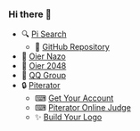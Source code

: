 ### Hi there 👋

- 🔍 [Pi Search](https://pisearch.cn/)
  * 💾 [GitHub Repository](https://github.com/bohanjun/PiSearch/)
- 🎡 [Oier Nazo](https://nazo.oier.fun/)
- 🎪 [Oier 2048](https://2048.oier.fun/)
- 💬 [QQ Group](https://shang.qq.com/wpa/qunwpa?idkey=02e5cb4e027d0d5b6cd7f5d84fd9fe550923b01f127cbacc54a3a6a14152b01d&source_id=1_40001)
- 🔒 [Piterator](https://www.piterator.com/)
  * ⌨ [Get Your Account](https://accounts.piterator.com/signup/)
  * ⌨ [Piterator Online Judge](https://oj.piterator.com/)
  * ✨ [Build Your Logo](https://logo.oier.fun/)
